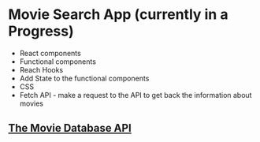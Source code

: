 
# Movie Search App (currently in a Progress) 

* React components
* Functional components
* Reach Hooks
* Add State to the functional components
* CSS
* Fetch API - make a request to the API to get back the information about movies


##  [The Movie Database API](https://www.themoviedb.org/)


